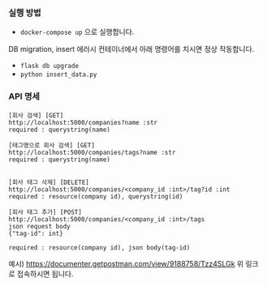 ### 실행 방법
- `docker-compose up` 으로 실행합니다.

DB migration, insert 에러시 컨테이너에서 아래 명령어를 치시면 정상 작동합니다.
- `flask db upgrade`
- `python insert_data.py`

### API 명세
```
[회사 검색] [GET]
http://localhost:5000/companies?name :str
required : querystring(name)

[태그명으로 회사 검색] [GET]
http://localhost:5000/companies/tags?name :str
required : querystring(name)


[회사 태그 삭제] [DELETE]
http://localhost:5000/companies/<company_id :int>/tag?id :int
required : resource(company id), querystring(id)

[회사 태그 추가] [POST]
http://localhost:5000/companies/<company_id :int>/tags
json request body
{"tag-id": int}

required : resource(company id), json body(tag-id)

```
예시)
https://documenter.getpostman.com/view/9188758/Tzz4SLGk
위 링크로 접속하시면 됩니다.